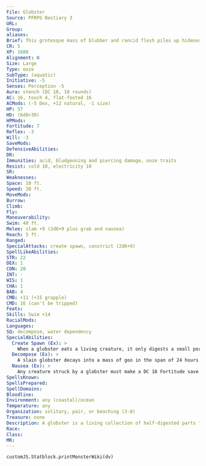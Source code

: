 ```yaml
---
File: Globster
Source: PFRPG Bestiary 3
URL: 
Group: 
aliases: 
Brief: This grotesque mass of blubber and rancid flesh piles up hideously upon itself, opening a vast maw filled with teeth.
CR: 5
XP: 1600
Alignment: N
Size: Large
Type: ooze
SubType: (aquatic)
Initiative: -5
Senses: Perception -5
Aura: stench (DC 18, 10 rounds)
AC: 16, touch 4, flat-footed 16
ACMods: (-5 Dex, +12 natural, -1 size)
HP: 57
HD: (6d8+30)
HPMods: 
Fortitude: 7
Reflex: -3
Will: -3
SaveMods: 
DefensiveAbilities: 
DR: 
Immunities: acid, bludgeoning and piercing damage, ooze traits
Resist: cold 10, electricity 10
SR: 
Weaknesses: 
Space: 10 ft.
Speed: 20 ft.
MoveMods: 
Burrow: 
Climb: 
Fly: 
Maneuverability: 
Swim: 40 ft.
Melee: slam +9 (2d6+9 plus grab and nausea)
Reach: 5 ft.
Ranged: 
SpecialAttacks: create spawn, constrict (2d6+9)
SpellLikeAbilities: 
STR: 22
DEX: 1
CON: 20
INT: -
WIS: 1
CHA: 1
BAB: 4
CMB: +11 (+15 grapple)
CMD: 16 (can't be tripped)
Feats: 
Skills: Swim +14
RacialMods: 
Languages: 
SQ: decompose, water dependency
SpecialAbilities:
  Create Spawn (Ex): >
    When a globster eats a living creature, it only digests a small portion of the remains. As the undigested remains accumulate inside of it, the globster grows more and more bloated. As a full-round action that does not provoke attacks of opportunity, a globster can regurgitate these foul remains along with portions of its own mass. Doing so causes the globster 1d6 points of damage, but creates a new, fully grown globster that immediately attacks the nearest non-globster target. A globster can create spawn up to once per day, though only after it has fed upon at least four Medium-sized creatures (or the equivalent number of creatures of other sizes).
  Decompose (Ex): >
    A slain globster decays into a mass of goo in the span of 24 hours. However, the  corpse retains the creature's stench aura for 1d10 days after its death.
  Nausea (Ex): >
    Any creature struck by a globster must make a DC 18 Fortitude save to avoid being nauseated for 1 round. Once a creature makes this saving throw, it is immune to further nausea effects from that particular globster for 24 hours. This is a poison effect. The save DC is Constitution-based.
SpellsKnown: 
SpellsPrepared: 
SpellDomains: 
Bloodline: 
Environment: any (coastal)/ocean
Temperature: any
Organization: solitary, pair, or beaching (3-8)
Treasure: none
Description: A globster is a living collection of half-digested parts from large sea creatures such as whales and squid. Passersby usually discover it by smell long before they see it. Many unfortunate folk who happen upon a globster mistake it for the carcass of a beached sea animal, getting too close before discovering the seemingly dead creature is very much alive. For a time, sages believed globsters were undead-that they were simply undulating wads of rotting flesh animated with a drive to feed. However, globsters are actually living creatures.  Globsters usually wash up on a beach or float to the shore to feed on terrestrial stock for a few hours before returning to the safety of water. Some say the tides and phases of the moon are to blame for the times globsters come to land to feed. Globsters reproduce by mixing parts of their own foul bodies with the poorly digested remains of their meals.
Race: 
Class: 
MR: 
---
```

```dataviewjs
customJS.Statblock.printMonsterWiki(dv)
```
